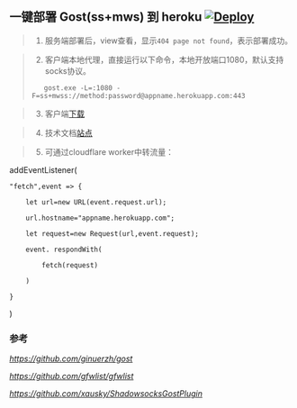 ## 一键部署 Gost(ss+mws) 到 heroku  [![Deploy](https://www.herokucdn.com/deploy/button.png)](https://dashboard.heroku.com/new?template=https%3A%2F%2Fgithub.com%2Fxcfghjhgfd%2Fgost-heroku)

> 1. 服务端部署后，view查看，显示`404 page not found`，表示部署成功。

> 2. 客户端本地代理，直接运行以下命令，本地开放端口1080，默认支持socks协议。
> ```
>    gost.exe -L=:1080 -F=ss+mwss://method:password@appname.herokuapp.com:443
> ```

> 3. 客户端[下载](https://github.com/ginuerzh/gost/releases/tag/v2.11.0)
 
> 4.  技术文档[站点](https://docs.ginuerzh.xyz/gost/)

> 5. 可通过cloudflare worker中转流量：

addEventListener(  

    "fetch",event => {  

        let url=new URL(event.request.url);  

        url.hostname="appname.herokuapp.com";    

        let request=new Request(url,event.request);  

        event. respondWith(  

            fetch(request)  

        )  

    }  

)  



### 参考 
*https://github.com/ginuerzh/gost*

*https://github.com/gfwlist/gfwlist*

*https://github.com/xausky/ShadowsocksGostPlugin*
